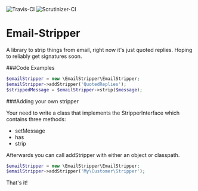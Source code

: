 ![Travis-CI](https://travis-ci.org/mrferos/Email-Stripper.svg?branch=master)
![Scrutinizer-CI](https://scrutinizer-ci.com/g/mrferos/Email-Stripper/badges/quality-score.png?b=master)

Email-Stripper
==============

A library to strip things from email, right now it's just quoted replies. Hoping to reliably get signatures soon.

###Code Examples
```php
$emailStripper = new \EmailStripper\EmailStripper;
$emailStripper->addStripper('QuotedReplies');
$strippedMessage = $emailStripper->strip($message);
```

###Adding your own stripper

Your need to write a class that implements the StripperInterface which contains three methods:

* setMessage
* has
* strip

Afterwards you can call addStripper with either an object or classpath.
```php
$emailStripper = new \EmailStripper\EmailStripper;
$emailStripper->addStripper('My\Customer\Stripper');
```

That's it!

